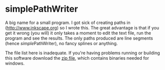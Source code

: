 # simplePathWriter

A big name for a small program. I got sick of creating paths in <inkscape>(http://www.inkscape.org)
so I wrote this. The great advantage is that if you get it wrong (you will) it only takes a 
moment to edit the text file, run the program and see the results. The only paths produced are line 
segments (hence *simple*PathWriter), no fancy splines or anything.

The file list here is inadequate. If you're having problems running or building this 
software download the 
[zip file](https://github.com/njamescouk/simplePathWriter/releases/download/v1.0/simplePathWriter_1.0.zip), 
 which contains binaries needed for windows.

